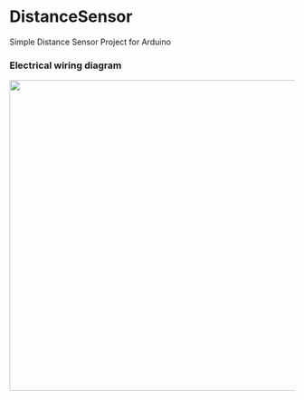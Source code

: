 # DistanceSensor
Simple Distance Sensor Project for Arduino


### Electrical wiring diagram

<img src="https://www.seeedstudio.com/blog/wp-content/uploads/2021/01/uploads2ftmp2ff6c8de93-288c-4663-9a29-31c8e61172812fultrasonic5_WCDWvutJmv.png-2.png" width="548">
